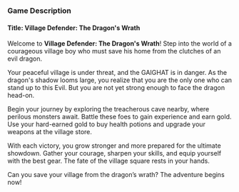 ### Game Description

#### Title: **Village Defender: The Dragon's Wrath**

Welcome to **Village Defender: The Dragon's Wrath**! Step into the world of a courageous village boy who must save his home from the clutches of an evil dragon. 

Your peaceful village is under threat, and the GAIGHAT is in danger. As the dragon's shadow looms large, you realize that you are the only one who can stand up to this Evil. But you are not yet strong enough to face the dragon head-on. 

Begin your journey by exploring the treacherous cave nearby, where perilous monsters await. Battle these foes to gain experience and earn gold. Use your hard-earned gold to buy health potions and upgrade your weapons at the village store. 

With each victory, you grow stronger and more prepared for the ultimate showdown. Gather your courage, sharpen your skills, and equip yourself with the best gear. The fate of the village square rests in your hands.

Can you save your village from the dragon’s wrath? The adventure begins now!
